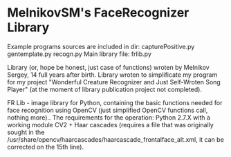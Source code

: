# MelnikovSM's FaceRecognizer Library
Example programs sources are included in dir: capturePositive.py gentemplate.py recogn.py
Main library file: frlib.py

Library (or, hope be honest, just case of functions) wroten by Melnikov Sergey, 14 full years after birth. Library wroten to simplificate my program for my project "Wonderful Creature Recognizer and Just Self-Wroten Song Player" (at the moment of library publication project not completed).

FR Lib - image library for Python, containing the basic functions needed for face recognition using OpenCV (just simplified OpenCV functions call, nothing more)..
The requirements for the operation: Python 2.7.X with a working module CV2 + Haar cascades (requires a file that was originally sought in the /usr/share/opencv/haarcascades/haarcascade_frontalface_alt.xml, it can be corrected on the 15th line).